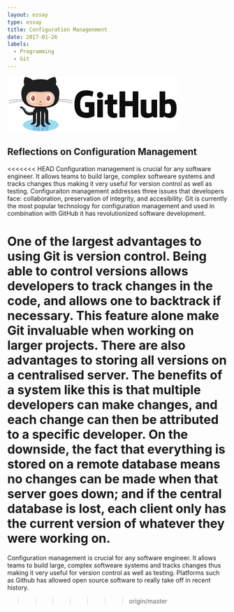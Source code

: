 ```yaml
---
layout: essay
type: essay
title: Configuration Managenment
date: 2017-01-26
labels:
  - Programming
  - Git
---
```


<img class="ui fluid image" src="../images/github.png">

## Reflections on Configuration Management

<<<<<<< HEAD
Configuration management is crucial for any software engineer. It allows teams to build large, complex 
softweare systems and tracks changes thus making it very useful for version control as well as testing. 
Configuraiton management addresses three issues that developers face: collaboration, preservation of integrity,
and accesibility. Git is currently the most popular technology for configuration management and used in combination 
with GitHub it has revolutionized software development. 


One of the largest advantages to using Git is version control. Being able to control versions allows developers 
to track changes in the code, and allows one to backtrack if necessary. This feature alone make Git invaluable 
when working on larger projects. There are also advantages to storing all versions on a centralised server. 
The benefits of a system like this is that multiple developers can make changes, and each change can then be attributed to a 
specific developer. On the downside, the fact that everything is stored on a remote database means no changes can be made when 
that server goes down; and if the central database is lost, each client only has the current version of whatever they were working on.
=======
Configuration management is crucial for any software engineer. It allows teams to build large, complex softweare systems and tracks changes thus making it 
very useful for version control as well as testing. Platforms such as Github has allowed open source software to really take off in recent history. 
>>>>>>> origin/master

